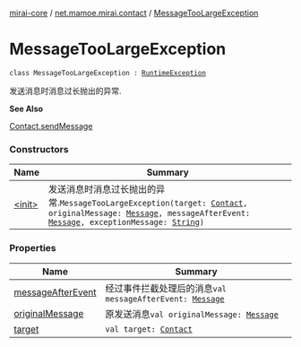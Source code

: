 [mirai-core](../../index.md) / [net.mamoe.mirai.contact](../index.md) / [MessageTooLargeException](./index.md)

# MessageTooLargeException

`class MessageTooLargeException : `[`RuntimeException`](https://kotlinlang.org/api/latest/jvm/stdlib/kotlin/-runtime-exception/index.html)

发送消息时消息过长抛出的异常.

**See Also**

[Contact.sendMessage](../-contact/send-message.md)

### Constructors

| Name | Summary |
|---|---|
| [&lt;init&gt;](-init-.md) | 发送消息时消息过长抛出的异常.`MessageTooLargeException(target: `[`Contact`](../-contact/index.md)`, originalMessage: `[`Message`](../../net.mamoe.mirai.message.data/-message/index.md)`, messageAfterEvent: `[`Message`](../../net.mamoe.mirai.message.data/-message/index.md)`, exceptionMessage: `[`String`](https://kotlinlang.org/api/latest/jvm/stdlib/kotlin/-string/index.html)`)` |

### Properties

| Name | Summary |
|---|---|
| [messageAfterEvent](message-after-event.md) | 经过事件拦截处理后的消息`val messageAfterEvent: `[`Message`](../../net.mamoe.mirai.message.data/-message/index.md) |
| [originalMessage](original-message.md) | 原发送消息`val originalMessage: `[`Message`](../../net.mamoe.mirai.message.data/-message/index.md) |
| [target](target.md) | `val target: `[`Contact`](../-contact/index.md) |
